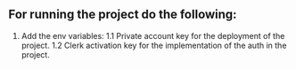 ## For running the project do the following:

1. Add the env variables:
    1.1 Private account key for the deployment of the project.
    1.2 Clerk activation key for the implementation of the auth in the project.

